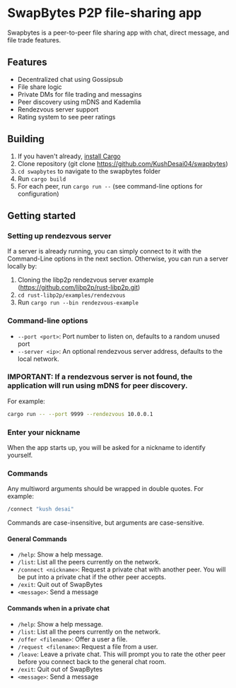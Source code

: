 # SwapBytes P2P file-sharing app

Swapbytes is a peer-to-peer file sharing app with chat, direct message, and file trade features.

## Features
- Decentralized chat using Gossipsub
- File share logic
- Private DMs for file trading and messagins
- Peer discovery using mDNS and Kademlia
- Rendezvous server support
- Rating system to see peer ratings


## Building
1. If you haven't already, [install Cargo](https://doc.rust-lang.org/cargo/getting-started/installation.html)
2. Clone repository (git clone https://github.com/KushDesai04/swapbytes)
3. `cd swapbytes` to navigate to the swapbytes folder
4. Run `cargo build`
5. For each peer, run `cargo run --` (see command-line options for configuration)


## Getting started
### Setting up rendezvous server
If a server is already running, you can simply connect to it with the Command-Line options in the next section.
Otherwise, you can run a server locally by:
1. Cloning the libp2p rendezvous server example (https://github.com/libp2p/rust-libp2p.git)
2. `cd rust-libp2p/examples/rendezvous`
3. Run `cargo run --bin rendezvous-example`

### Command-line options
- `--port <port>`: Port number to listen on, defaults to a random unused port
- `--server <ip>`: An optional rendezvous server address, defaults to the local network.

### IMPORTANT: If a rendezvous server is not found, the application will run using mDNS for peer discovery.

For example:
```bash
cargo run -- --port 9999 --rendezvous 10.0.0.1
```

### Enter your nickname
When the app starts up, you will be asked for a nickname to identify yourself.

### Commands
Any multiword arguments should be wrapped in double quotes. For example:
```bash
/connect "kush desai"
```
Commands are case-insensitive, but arguments are case-sensitive.
#### General Commands
- `/help`: Show a help message.
- `/list`: List all the peers currently on the network.
- `/connect <nickname>`: Request a private chat with another peer. You will be put into a private chat if the other peer accepts.
- `/exit`: Quit out of SwapBytes
- `<message>`: Send a message

#### Commands when in a private chat
- `/help`: Show a help message.
- `/list`: List all the peers currently on the network.
- `/offer <filename>`: Offer a user a file.
- `/request <filename>`: Request a file from a user.
- `/leave`: Leave a private chat. This will prompt you to rate the other peer before you connect back to the general chat room.
- `/exit`: Quit out of SwapBytes
- `<message>`: Send a message

